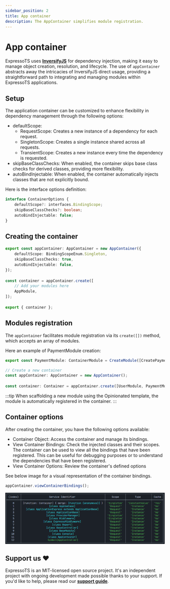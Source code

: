 ```yaml
---
sidebar_position: 2
title: App container
description: The AppContainer simplifies module registration.
---
```


# App container

ExpressoTS uses **[InversifyJS](https://inversify.io/)** for dependency injection, making it easy to manage object creation, resolution, and lifecycle.
The use of `appContainer` abstracts away the intricacies of InversifyJS direct usage, providing a straightforward path to integrating and managing modules within ExpressoTS applications.

## Setup

The application container can be customized to enhance flexibility in dependency management through the following options:

-   defaultScope:
    -   RequestScope: Creates a new instance of a dependency for each request.
    -   SingletonScope: Creates a single instance shared across all requests.
    -   TransientScope: Creates a new instance every time the dependency is requested.
-   skipBaseClassChecks: When enabled, the container skips base class checks for derived classes, providing more flexibility.
-   autoBindInjectable: When enabled, the container automatically injects classes that are not explicitly bound.

Here is the interface options definition:

```typescript
interface ContainerOptions {
    defaultScope?: interfaces.BindingScope;
    skipBaseClassChecks?: boolean;
    autoBindInjectable: false;
}
```

## Creating the container

```typescript title="app.container.ts"
export const appContainer: AppContainer = new AppContainer({
    defaultScope: BindingScopeEnum.Singleton,
    skipBaseClassChecks: true,
    autoBindInjectable: false,
});

const container = appContainer.create([
    // Add your modules here
    AppModule,
]);

export { container };
```

## Modules registration

The `appContainer` facilitates module registration via its `create([])` method, which accepts an array of modules.

Here an example of PaymentModule creation:

```typescript title="payment.module.ts"
export const PaymentModule: ContainerModule = CreateModule([CreatePaymentController]);
```

```typescript title="Module registration"
// Create a new container
const appContainer: AppContainer = new AppContainer();

const container: Container = appContainer.create([UserModule, PaymentModule]);
```

:::tip
When scaffolding a new module using the Opinionated template, the module is automatically registered in the container.
:::

## Container options

After creating the container, you have the following options available:

-   <span class="span-table">Container Object</span>: Access the container and manage its bindings.
-   <span class="span-table">View Container Bindings</span>: Check the injected classes and their scopes. The container can be used to view all the bindings that have been registered. This can be useful for debugging purposes or to understand the dependencies that have been registered.
-   <span class="span-table">View Container Options</span>: Review the container's defined options

See below image for a visual representation of the container bindings.

```typescript title="app.container.ts"
appContainer.viewContainerBindings();
```

![Container Bindings View](./img/container-bindings.png)

## Support us ❤️

ExpressoTS is an MIT-licensed open source project. It's an independent project with ongoing development made possible thanks to your support.
If you'd like to help, please read our **[support guide](../support-us.mdx)**.
